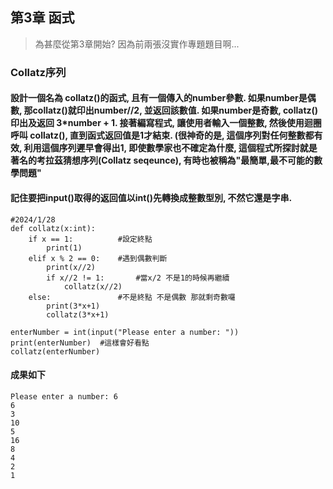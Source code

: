 ## 第3章 函式
> 為甚麼從第3章開始? 因為前兩張沒實作專題題目啊...

### Collatz序列
#### 設計一個名為 collatz()的函式, 且有一個傳入的number參數. 如果number是偶數, 那collatz()就印出number//2, 並返回該數值. 如果number是奇數, collatz()印出及返回 3*number + 1. 接著編寫程式, 讓使用者輸入一個整數, 然後使用迴圈呼叫 collatz(), 直到函式返回值是1才結束. (很神奇的是, 這個序列對任何整數都有效, 利用這個序列遲早會得出1, 即使數學家也不確定為什麼, 這個程式所探討就是著名的考拉茲猜想序列(Collatz seqeunce), 有時也被稱為"最簡單,最不可能的數學問題"
#### 記住要把input()取得的返回值以int()先轉換成整數型別, 不然它還是字串.
```python3
#2024/1/28
def collatz(x:int): 
    if x == 1:          #設定終點
        print(1)
    elif x % 2 == 0:    #遇到偶數判斷
        print(x//2)     
        if x//2 != 1:       #當x/2 不是1的時候再繼續
            collatz(x//2)   
    else:               #不是終點 不是偶數 那就剩奇數囉
        print(3*x+1)
        collatz(3*x+1)

enterNumber = int(input("Please enter a number: "))
print(enterNumber)  #這樣會好看點
collatz(enterNumber)
```
#### 成果如下
````
Please enter a number: 6
6
3
10
5
16
8
4
2
1
````
